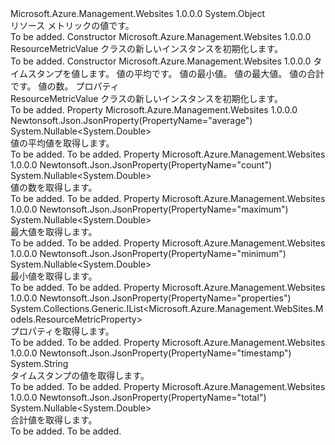 <Type Name="ResourceMetricValue" FullName="Microsoft.Azure.Management.WebSites.Models.ResourceMetricValue">
  <TypeSignature Language="C#" Value="public class ResourceMetricValue" />
  <TypeSignature Language="ILAsm" Value=".class public auto ansi beforefieldinit ResourceMetricValue extends System.Object" />
  <TypeSignature Language="DocId" Value="T:Microsoft.Azure.Management.WebSites.Models.ResourceMetricValue" />
  <TypeSignature Language="VB.NET" Value="Public Class ResourceMetricValue" />
  <TypeSignature Language="F#" Value="type ResourceMetricValue = class" />
  <AssemblyInfo>
    <AssemblyName>Microsoft.Azure.Management.Websites</AssemblyName>
    <AssemblyVersion>1.0.0.0</AssemblyVersion>
  </AssemblyInfo>
  <Base>
    <BaseTypeName>System.Object</BaseTypeName>
  </Base>
  <Interfaces />
  <Docs>
    <summary>
            リソース メトリックの値です。
            </summary>
    <remarks>To be added.</remarks>
  </Docs>
  <Members>
    <Member MemberName=".ctor">
      <MemberSignature Language="C#" Value="public ResourceMetricValue ();" />
      <MemberSignature Language="ILAsm" Value=".method public hidebysig specialname rtspecialname instance void .ctor() cil managed" />
      <MemberSignature Language="DocId" Value="M:Microsoft.Azure.Management.WebSites.Models.ResourceMetricValue.#ctor" />
      <MemberSignature Language="VB.NET" Value="Public Sub New ()" />
      <MemberType>Constructor</MemberType>
      <AssemblyInfo>
        <AssemblyName>Microsoft.Azure.Management.Websites</AssemblyName>
        <AssemblyVersion>1.0.0.0</AssemblyVersion>
      </AssemblyInfo>
      <Parameters />
      <Docs>
        <summary>
            ResourceMetricValue クラスの新しいインスタンスを初期化します。
            </summary>
        <remarks>To be added.</remarks>
      </Docs>
    </Member>
    <Member MemberName=".ctor">
      <MemberSignature Language="C#" Value="public ResourceMetricValue (string timestamp = null, Nullable&lt;double&gt; average = null, Nullable&lt;double&gt; minimum = null, Nullable&lt;double&gt; maximum = null, Nullable&lt;double&gt; total = null, Nullable&lt;double&gt; count = null, System.Collections.Generic.IList&lt;Microsoft.Azure.Management.WebSites.Models.ResourceMetricProperty&gt; properties = null);" />
      <MemberSignature Language="ILAsm" Value=".method public hidebysig specialname rtspecialname instance void .ctor(string timestamp, valuetype System.Nullable`1&lt;float64&gt; average, valuetype System.Nullable`1&lt;float64&gt; minimum, valuetype System.Nullable`1&lt;float64&gt; maximum, valuetype System.Nullable`1&lt;float64&gt; total, valuetype System.Nullable`1&lt;float64&gt; count, class System.Collections.Generic.IList`1&lt;class Microsoft.Azure.Management.WebSites.Models.ResourceMetricProperty&gt; properties) cil managed" />
      <MemberSignature Language="DocId" Value="M:Microsoft.Azure.Management.WebSites.Models.ResourceMetricValue.#ctor(System.String,System.Nullable{System.Double},System.Nullable{System.Double},System.Nullable{System.Double},System.Nullable{System.Double},System.Nullable{System.Double},System.Collections.Generic.IList{Microsoft.Azure.Management.WebSites.Models.ResourceMetricProperty})" />
      <MemberSignature Language="VB.NET" Value="Public Sub New (Optional timestamp As String = null, Optional average As Nullable(Of Double) = null, Optional minimum As Nullable(Of Double) = null, Optional maximum As Nullable(Of Double) = null, Optional total As Nullable(Of Double) = null, Optional count As Nullable(Of Double) = null, Optional properties As IList(Of ResourceMetricProperty) = null)" />
      <MemberSignature Language="F#" Value="new Microsoft.Azure.Management.WebSites.Models.ResourceMetricValue : string * Nullable&lt;double&gt; * Nullable&lt;double&gt; * Nullable&lt;double&gt; * Nullable&lt;double&gt; * Nullable&lt;double&gt; * System.Collections.Generic.IList&lt;Microsoft.Azure.Management.WebSites.Models.ResourceMetricProperty&gt; -&gt; Microsoft.Azure.Management.WebSites.Models.ResourceMetricValue" Usage="new Microsoft.Azure.Management.WebSites.Models.ResourceMetricValue (timestamp, average, minimum, maximum, total, count, properties)" />
      <MemberType>Constructor</MemberType>
      <AssemblyInfo>
        <AssemblyName>Microsoft.Azure.Management.Websites</AssemblyName>
        <AssemblyVersion>1.0.0.0</AssemblyVersion>
      </AssemblyInfo>
      <Parameters>
        <Parameter Name="timestamp" Type="System.String" />
        <Parameter Name="average" Type="System.Nullable&lt;System.Double&gt;" />
        <Parameter Name="minimum" Type="System.Nullable&lt;System.Double&gt;" />
        <Parameter Name="maximum" Type="System.Nullable&lt;System.Double&gt;" />
        <Parameter Name="total" Type="System.Nullable&lt;System.Double&gt;" />
        <Parameter Name="count" Type="System.Nullable&lt;System.Double&gt;" />
        <Parameter Name="properties" Type="System.Collections.Generic.IList&lt;Microsoft.Azure.Management.WebSites.Models.ResourceMetricProperty&gt;" />
      </Parameters>
      <Docs>
        <param name="timestamp">タイムスタンプを値します。</param>
        <param name="average">値の平均です。</param>
        <param name="minimum">値の最小値。</param>
        <param name="maximum">値の最大値。</param>
        <param name="total">値の合計です。</param>
        <param name="count">値の数。</param>
        <param name="properties">プロパティ</param>
        <summary>
            ResourceMetricValue クラスの新しいインスタンスを初期化します。
            </summary>
        <remarks>To be added.</remarks>
      </Docs>
    </Member>
    <Member MemberName="Average">
      <MemberSignature Language="C#" Value="public Nullable&lt;double&gt; Average { get; }" />
      <MemberSignature Language="ILAsm" Value=".property instance valuetype System.Nullable`1&lt;float64&gt; Average" />
      <MemberSignature Language="DocId" Value="P:Microsoft.Azure.Management.WebSites.Models.ResourceMetricValue.Average" />
      <MemberSignature Language="VB.NET" Value="Public ReadOnly Property Average As Nullable(Of Double)" />
      <MemberSignature Language="F#" Value="member this.Average : Nullable&lt;double&gt;" Usage="Microsoft.Azure.Management.WebSites.Models.ResourceMetricValue.Average" />
      <MemberType>Property</MemberType>
      <AssemblyInfo>
        <AssemblyName>Microsoft.Azure.Management.Websites</AssemblyName>
        <AssemblyVersion>1.0.0.0</AssemblyVersion>
      </AssemblyInfo>
      <Attributes>
        <Attribute>
          <AttributeName>Newtonsoft.Json.JsonProperty(PropertyName="average")</AttributeName>
        </Attribute>
      </Attributes>
      <ReturnValue>
        <ReturnType>System.Nullable&lt;System.Double&gt;</ReturnType>
      </ReturnValue>
      <Docs>
        <summary>
            値の平均値を取得します。
            </summary>
        <value>To be added.</value>
        <remarks>To be added.</remarks>
      </Docs>
    </Member>
    <Member MemberName="Count">
      <MemberSignature Language="C#" Value="public Nullable&lt;double&gt; Count { get; }" />
      <MemberSignature Language="ILAsm" Value=".property instance valuetype System.Nullable`1&lt;float64&gt; Count" />
      <MemberSignature Language="DocId" Value="P:Microsoft.Azure.Management.WebSites.Models.ResourceMetricValue.Count" />
      <MemberSignature Language="VB.NET" Value="Public ReadOnly Property Count As Nullable(Of Double)" />
      <MemberSignature Language="F#" Value="member this.Count : Nullable&lt;double&gt;" Usage="Microsoft.Azure.Management.WebSites.Models.ResourceMetricValue.Count" />
      <MemberType>Property</MemberType>
      <AssemblyInfo>
        <AssemblyName>Microsoft.Azure.Management.Websites</AssemblyName>
        <AssemblyVersion>1.0.0.0</AssemblyVersion>
      </AssemblyInfo>
      <Attributes>
        <Attribute>
          <AttributeName>Newtonsoft.Json.JsonProperty(PropertyName="count")</AttributeName>
        </Attribute>
      </Attributes>
      <ReturnValue>
        <ReturnType>System.Nullable&lt;System.Double&gt;</ReturnType>
      </ReturnValue>
      <Docs>
        <summary>
            値の数を取得します。
            </summary>
        <value>To be added.</value>
        <remarks>To be added.</remarks>
      </Docs>
    </Member>
    <Member MemberName="Maximum">
      <MemberSignature Language="C#" Value="public Nullable&lt;double&gt; Maximum { get; }" />
      <MemberSignature Language="ILAsm" Value=".property instance valuetype System.Nullable`1&lt;float64&gt; Maximum" />
      <MemberSignature Language="DocId" Value="P:Microsoft.Azure.Management.WebSites.Models.ResourceMetricValue.Maximum" />
      <MemberSignature Language="VB.NET" Value="Public ReadOnly Property Maximum As Nullable(Of Double)" />
      <MemberSignature Language="F#" Value="member this.Maximum : Nullable&lt;double&gt;" Usage="Microsoft.Azure.Management.WebSites.Models.ResourceMetricValue.Maximum" />
      <MemberType>Property</MemberType>
      <AssemblyInfo>
        <AssemblyName>Microsoft.Azure.Management.Websites</AssemblyName>
        <AssemblyVersion>1.0.0.0</AssemblyVersion>
      </AssemblyInfo>
      <Attributes>
        <Attribute>
          <AttributeName>Newtonsoft.Json.JsonProperty(PropertyName="maximum")</AttributeName>
        </Attribute>
      </Attributes>
      <ReturnValue>
        <ReturnType>System.Nullable&lt;System.Double&gt;</ReturnType>
      </ReturnValue>
      <Docs>
        <summary>
            最大値を取得します。
            </summary>
        <value>To be added.</value>
        <remarks>To be added.</remarks>
      </Docs>
    </Member>
    <Member MemberName="Minimum">
      <MemberSignature Language="C#" Value="public Nullable&lt;double&gt; Minimum { get; }" />
      <MemberSignature Language="ILAsm" Value=".property instance valuetype System.Nullable`1&lt;float64&gt; Minimum" />
      <MemberSignature Language="DocId" Value="P:Microsoft.Azure.Management.WebSites.Models.ResourceMetricValue.Minimum" />
      <MemberSignature Language="VB.NET" Value="Public ReadOnly Property Minimum As Nullable(Of Double)" />
      <MemberSignature Language="F#" Value="member this.Minimum : Nullable&lt;double&gt;" Usage="Microsoft.Azure.Management.WebSites.Models.ResourceMetricValue.Minimum" />
      <MemberType>Property</MemberType>
      <AssemblyInfo>
        <AssemblyName>Microsoft.Azure.Management.Websites</AssemblyName>
        <AssemblyVersion>1.0.0.0</AssemblyVersion>
      </AssemblyInfo>
      <Attributes>
        <Attribute>
          <AttributeName>Newtonsoft.Json.JsonProperty(PropertyName="minimum")</AttributeName>
        </Attribute>
      </Attributes>
      <ReturnValue>
        <ReturnType>System.Nullable&lt;System.Double&gt;</ReturnType>
      </ReturnValue>
      <Docs>
        <summary>
            最小値を取得します。
            </summary>
        <value>To be added.</value>
        <remarks>To be added.</remarks>
      </Docs>
    </Member>
    <Member MemberName="Properties">
      <MemberSignature Language="C#" Value="public System.Collections.Generic.IList&lt;Microsoft.Azure.Management.WebSites.Models.ResourceMetricProperty&gt; Properties { get; }" />
      <MemberSignature Language="ILAsm" Value=".property instance class System.Collections.Generic.IList`1&lt;class Microsoft.Azure.Management.WebSites.Models.ResourceMetricProperty&gt; Properties" />
      <MemberSignature Language="DocId" Value="P:Microsoft.Azure.Management.WebSites.Models.ResourceMetricValue.Properties" />
      <MemberSignature Language="VB.NET" Value="Public ReadOnly Property Properties As IList(Of ResourceMetricProperty)" />
      <MemberSignature Language="F#" Value="member this.Properties : System.Collections.Generic.IList&lt;Microsoft.Azure.Management.WebSites.Models.ResourceMetricProperty&gt;" Usage="Microsoft.Azure.Management.WebSites.Models.ResourceMetricValue.Properties" />
      <MemberType>Property</MemberType>
      <AssemblyInfo>
        <AssemblyName>Microsoft.Azure.Management.Websites</AssemblyName>
        <AssemblyVersion>1.0.0.0</AssemblyVersion>
      </AssemblyInfo>
      <Attributes>
        <Attribute>
          <AttributeName>Newtonsoft.Json.JsonProperty(PropertyName="properties")</AttributeName>
        </Attribute>
      </Attributes>
      <ReturnValue>
        <ReturnType>System.Collections.Generic.IList&lt;Microsoft.Azure.Management.WebSites.Models.ResourceMetricProperty&gt;</ReturnType>
      </ReturnValue>
      <Docs>
        <summary>
            プロパティを取得します。
            </summary>
        <value>To be added.</value>
        <remarks>To be added.</remarks>
      </Docs>
    </Member>
    <Member MemberName="Timestamp">
      <MemberSignature Language="C#" Value="public string Timestamp { get; }" />
      <MemberSignature Language="ILAsm" Value=".property instance string Timestamp" />
      <MemberSignature Language="DocId" Value="P:Microsoft.Azure.Management.WebSites.Models.ResourceMetricValue.Timestamp" />
      <MemberSignature Language="VB.NET" Value="Public ReadOnly Property Timestamp As String" />
      <MemberSignature Language="F#" Value="member this.Timestamp : string" Usage="Microsoft.Azure.Management.WebSites.Models.ResourceMetricValue.Timestamp" />
      <MemberType>Property</MemberType>
      <AssemblyInfo>
        <AssemblyName>Microsoft.Azure.Management.Websites</AssemblyName>
        <AssemblyVersion>1.0.0.0</AssemblyVersion>
      </AssemblyInfo>
      <Attributes>
        <Attribute>
          <AttributeName>Newtonsoft.Json.JsonProperty(PropertyName="timestamp")</AttributeName>
        </Attribute>
      </Attributes>
      <ReturnValue>
        <ReturnType>System.String</ReturnType>
      </ReturnValue>
      <Docs>
        <summary>
            タイムスタンプの値を取得します。
            </summary>
        <value>To be added.</value>
        <remarks>To be added.</remarks>
      </Docs>
    </Member>
    <Member MemberName="Total">
      <MemberSignature Language="C#" Value="public Nullable&lt;double&gt; Total { get; }" />
      <MemberSignature Language="ILAsm" Value=".property instance valuetype System.Nullable`1&lt;float64&gt; Total" />
      <MemberSignature Language="DocId" Value="P:Microsoft.Azure.Management.WebSites.Models.ResourceMetricValue.Total" />
      <MemberSignature Language="VB.NET" Value="Public ReadOnly Property Total As Nullable(Of Double)" />
      <MemberSignature Language="F#" Value="member this.Total : Nullable&lt;double&gt;" Usage="Microsoft.Azure.Management.WebSites.Models.ResourceMetricValue.Total" />
      <MemberType>Property</MemberType>
      <AssemblyInfo>
        <AssemblyName>Microsoft.Azure.Management.Websites</AssemblyName>
        <AssemblyVersion>1.0.0.0</AssemblyVersion>
      </AssemblyInfo>
      <Attributes>
        <Attribute>
          <AttributeName>Newtonsoft.Json.JsonProperty(PropertyName="total")</AttributeName>
        </Attribute>
      </Attributes>
      <ReturnValue>
        <ReturnType>System.Nullable&lt;System.Double&gt;</ReturnType>
      </ReturnValue>
      <Docs>
        <summary>
            合計値を取得します。
            </summary>
        <value>To be added.</value>
        <remarks>To be added.</remarks>
      </Docs>
    </Member>
  </Members>
</Type>